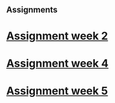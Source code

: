 ## Assignments
# [Assignment week 2](https://github.com/jaspervdgaag/Assignments/blob/master/Assignment_week_2%20(1).ipynb)
# [Assignment week 4](https://github.com/jaspervdgaag/Assignments/blob/master/Assignment_week_4.ipynb) 
# [Assignment week 5](https://github.com/jaspervdgaag/Assignments/blob/master/Assignment_week_5.ipynb)
